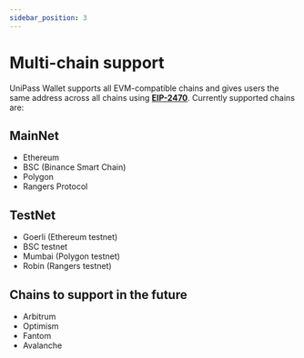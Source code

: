 ```yaml
---
sidebar_position: 3
---
```


# Multi-chain support

UniPass Wallet supports all EVM-compatible chains and gives users the same address across all chains using [**EIP-2470**](https://eips.ethereum.org/EIPS/eip-2470). Currently supported chains are:

## MainNet

- Ethereum
- BSC (Binance Smart Chain)
- Polygon
- Rangers Protocol

## TestNet

- Goerli (Ethereum testnet)
- BSC testnet
- Mumbai (Polygon testnet)
- Robin (Rangers testnet)

## Chains to support in the future

- Arbitrum
- Optimism
- Fantom
- Avalanche